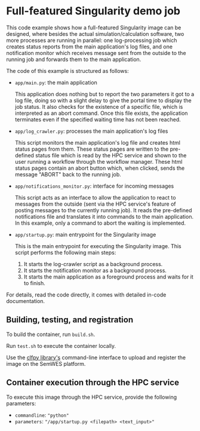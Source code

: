 # Full-featured Singularity demo job
This code example shows how a full-featured Singularity image can be designed,
where besides the actual simulation/calculation software, two more processes are
running in parallel: one log-processing job which creates status reports from
the main application's log files, and one notification monitor which receives
message sent from the outside to the running job and forwards them to the main
application.

The code of this example is structured as follows:
* `app/main.py`: the main application

  This application does nothing but to report the two parameters it got to a
  log file, doing so with a slight delay to give the portal time to display the
  job status. It also checks for the existence of a specific file, which is
  interpreted as an abort command. Once this file exists, the application
  terminates even if the specified waiting time has not been reached.

* `app/log_crawler.py`: processes the main application's log files

  This script monitors the main application's log file and creates html status
  pages from them. These status pages are written to the pre-defined status file
  which is read by the HPC service and shown to the user running a workflow 
  through the workflow manager. These html status pages contain an abort button
  which, when clicked, sends the message "ABORT" back to the running job.

* `app/notifications_monitor.py`: interface for incoming messages

  This script acts as an interface to allow the application to react to 
  messages from the outside (sent via the HPC service's feature of posting
  messages to the currently running job). It reads the pre-defined notifications
  file and translates it into commands to the main application. In this example,
  only a command to abort the waiting is implemented. 

* `app/startup.py`: main entrypoint for the Singularity image

  This is the main entrypoint for executing the Singularity image. This script
  performs the following main steps:
  1. It starts the log-crawler script as a background process.
  2. It starts the notification monitor as a background process.
  3. It starts the main application as a foreground process and waits for it
     to finish.

For details, read the code directly, it comes with detailed in-code 
documentation.

## Building, testing, and registration
To build the container, run `build.sh`.

Run `test.sh` to execute the container locally.

Use the [clfpy library's](https://github.com/SemWES/clfpy) command-line
interface to upload and register the image on the SemWES platform.

## Container execution through the HPC service
To execute this image through the HPC service, provide the following parameters:
* `commandline`: `"python"`
* `parameters`: `"/app/startup.py <filepath> <text_input>"`
